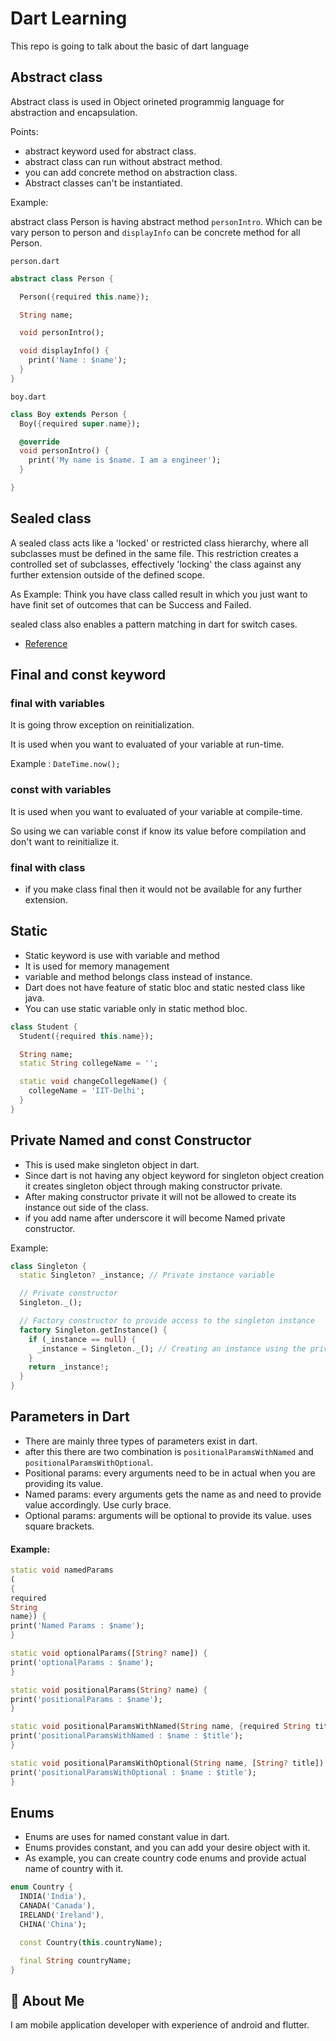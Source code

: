 # Dart Learning

This repo is going to talk about the basic of dart language

## Abstract class

Abstract class is used in Object orineted programmig language for abstraction and encapsulation.

Points:

- abstract keyword used for abstract class.
- abstract class can run without abstract method.
- you can add concrete method on abstraction class.
- Abstract classes can't be instantiated.

Example:

abstract class Person is having abstract method `personIntro`. Which can be vary person to person and `displayInfo` can
be concrete method for all Person.

`person.dart`

```dart
abstract class Person {

  Person({required this.name});

  String name;

  void personIntro();

  void displayInfo() {
    print('Name : $name');
  }
}

```

`boy.dart`

```dart
class Boy extends Person {
  Boy({required super.name});

  @override
  void personIntro() {
    print('My name is $name. I am a engineer');
  }

}
```

## Sealed class

A sealed class acts like a 'locked' or restricted class hierarchy, where all subclasses must be defined in the same
file. This restriction creates a controlled set of subclasses, effectively 'locking' the class against any further
extension outside of the defined scope.

As Example: Think you have class called result in which you just want to have finit set of outcomes that can be Success
and Failed.

sealed class also enables a pattern matching in dart for switch cases.

- [Reference](https://medium.com/@ssindher11/exploring-sealed-classes-in-flutter-241d3e160132)

## Final and const keyword

### final with variables

It is going throw exception on reinitialization.

It is used when you want to evaluated of your variable at run-time.

Example : `DateTime.now();`

### const with variables

It is used when you want to evaluated of your variable at compile-time.

So using we can variable const if know its value before compilation and don't want to reinitialize it.

### final with class

- if you make class final then it would not be available for any further extension.

## Static

- Static keyword is use with variable and method
- It is used for memory management
- variable and method belongs class instead of instance.
- Dart does not have feature of static bloc and static nested class like java.
- You can use static variable only in static method bloc.

```dart
class Student {
  Student({required this.name});

  String name;
  static String collegeName = '';

  static void changeCollegeName() {
    collegeName = 'IIT-Delhi';
  }
}
```

## Private Named and const Constructor

- This is used make singleton object in dart.
- Since dart is not having any object keyword for singleton object creation it creates singleton object through making
  constructor private.
- After making constructor private it will not be allowed to create its instance out side of the class.
- if you add name after underscore it will become Named private constructor.

Example:

```dart
class Singleton {
  static Singleton? _instance; // Private instance variable

  // Private constructor
  Singleton._();

  // Factory constructor to provide access to the singleton instance
  factory Singleton.getInstance() {
    if (_instance == null) {
      _instance = Singleton._(); // Creating an instance using the private constructor
    }
    return _instance!;
  }
}
```

## Parameters in Dart

- There are mainly three types of parameters exist in dart.
- after this there are two combination is `positionalParamsWithNamed` and `positionalParamsWithOptional`.
- Positional params: every arguments need to be in actual when you are providing its value.
- Named params: every arguments gets the name as and need to provide value accordingly. Use curly brace.
- Optional params: arguments will be optional to provide its value. uses square brackets.

#### Example:

```dart
static void namedParams
(
{
required
String
name}) {
print('Named Params : $name');
}

static void optionalParams([String? name]) {
print('optionalParams : $name');
}

static void positionalParams(String? name) {
print('positionalParams : $name');
}

static void positionalParamsWithNamed(String name, {required String title}) {
print('positionalParamsWithNamed : $name : $title');
}

static void positionalParamsWithOptional(String name, [String? title]) {
print('positionalParamsWithOptional : $name : $title');
}
```

## Enums

- Enums are uses for named constant value in dart.
- Enums provides constant, and you can add your desire object with it.
- As example, you can create country code enums and provide actual name of country with it.

```dart
enum Country {
  INDIA('India'),
  CANADA('Canada'),
  IRELAND('Ireland'),
  CHINA('China');

  const Country(this.countryName);

  final String countryName;
}
```

## 🚀 About Me

I am mobile application developer with experience of android and flutter.